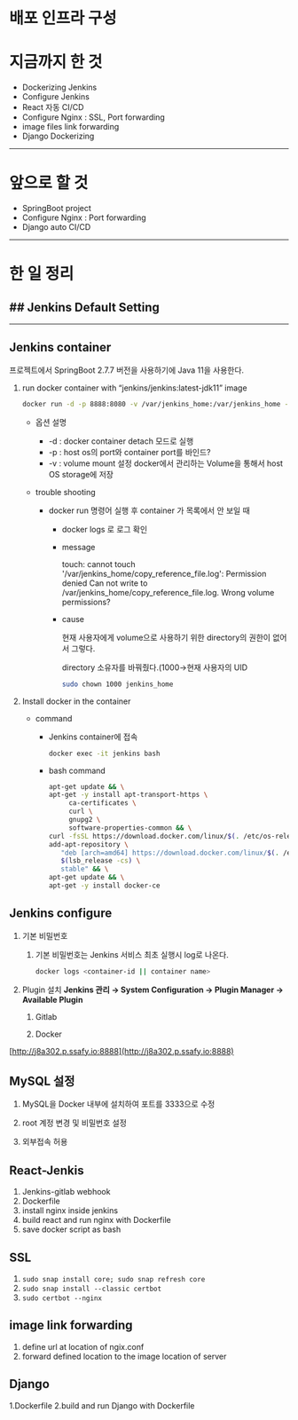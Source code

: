 # 배포 인프라 구성

# 지금까지 한 것

- Dockerizing Jenkins
- Configure Jenkins
- React 자동 CI/CD
- Configure Nginx : SSL, Port forwarding
- image files link forwarding
- Django Dockerizing

---

# 앞으로 할 것

- SpringBoot project
- Configure Nginx : Port forwarding
- Django auto CI/CD

---

# 한 일 정리

## ## Jenkins Default Setting

---

## Jenkins container

프로젝트에서 SpringBoot 2.7.7 버전을 사용하기에 Java 11을 사용한다.

1. run docker container with “jenkins/jenkins:latest-jdk11” image
   
   ```bash
   docker run -d -p 8888:8080 -v /var/jenkins_home:/var/jenkins_home -v /var/run/docker.sock:/var/run/docker.sock -u root --name jenkins_real jenkins/jenkins:latest-jdk11
   ```
   
   - 옵션 설명
     
     - -d : docker container detach 모드로 실행
     - -p : host os의 port와 container port를 바인드?
     - -v : volume mount 설정 docker에서 관리하는 Volume을 통해서 host OS storage에 저장
   
   - trouble shooting
     
     - docker run 명령어 실행 후 container 가 목록에서 안 보일 때
       
       - docker logs <container-id>로 로그 확인
       
       - message
         
           touch: cannot touch '/var/jenkins_home/copy_reference_file.log': Permission denied
           Can not write to /var/jenkins_home/copy_reference_file.log. Wrong volume permissions?
       
       - cause
         
           현재 사용자에게 volume으로 사용하기 위한 directory의 권한이 없어서 그렇다.
         
           directory 소유자를 바꿔줬다.(1000→현재 사용자의 UID
         
         ```bash
         sudo chown 1000 jenkins_home
         ```

2. Install docker in the container
   
   - command
     
     - Jenkins container에 접속
       
       ```bash
       docker exec -it jenkins bash
       ```
     
     - bash command
       
       ```bash
       apt-get update && \
       apt-get -y install apt-transport-https \
            ca-certificates \
            curl \
            gnupg2 \
            software-properties-common && \
       curl -fsSL https://download.docker.com/linux/$(. /etc/os-release; echo "$ID")/gpg > /tmp/dkey; apt-key add /tmp/dkey && \
       add-apt-repository \
          "deb [arch=amd64] https://download.docker.com/linux/$(. /etc/os-release; echo "$ID") \
          $(lsb_release -cs) \
          stable" && \
       apt-get update && \
       apt-get -y install docker-ce
       ```

## Jenkins configure

1. 기본 비밀번호
   
   1. 기본 비밀번호는 Jenkins 서비스 최초 실행시 log로 나온다.
      
      ```bash
      docker logs <container-id || container name>
      ```

2. Plugin 설치
   ****Jenkins 관리 → System Configuration → Plugin Manager → Available Plugin****
   
   1. Gitlab
   
   2. Docker

[http://j8a302.p.ssafy.io:8888](http://j8a302.p.ssafy.io:8888)

## MySQL 설정

1. MySQL을 Docker 내부에 설치하여 포트를 3333으로 수정

2. root 계정 변경 및 비밀번호 설정

3. 외부접속 허용

## React-Jenkis
1. Jenkins-gitlab webhook
2. Dockerfile
3. install nginx inside jenkins
4. build react and run nginx with Dockerfile
5. save docker script as bash

## SSL
1. ```sudo snap install core; sudo snap refresh core```
2. ```sudo snap install --classic certbot```
3. ```sudo certbot --nginx```

## image link forwarding
1. define url at location of ngix.conf
2. forward defined location to the image location of server

## Django
1.Dockerfile
2.build and run Django with Dockerfile
